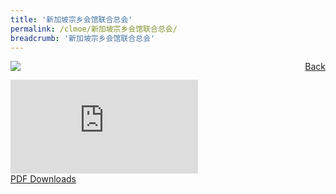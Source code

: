 ```yaml
---
title: '新加坡宗乡会馆联合总会'
permalink: /clmoe/新加坡宗乡会馆联合总会/
breadcrumb: '新加坡宗乡会馆联合总会'
---
```

<a href="/gallery/华文学习展示区-chinese-exhibitions-e/community-partners/" style="float:right;">Back</a>
 <img src="/images/SFCCA-CL.jpg"> <br/>
<div class="video-container">
  <iframe src="https://www.youtube.com/embed/d6fmLlW8eoE" frameborder="0" allow="accelerometer; autoplay; encrypted-media; gyroscope; picture-in-picture" allowfullscreen></iframe></div>
<a href="/Sharing-Sessions/01-website-exhibitor-template-pdf.pdf" download>PDF Downloads</a>

